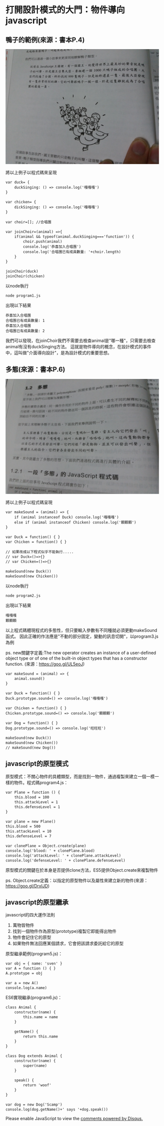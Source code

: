 # 打開設計模式的大門：物件導向javascript

## 鴨子的範例(來源：書本P.4)

![鴨子的範例(來源：書本P.4)](./duck_story.jpg)

將以上例子以程式碼來呈現

    var duck= {
        duckSinging: () => console.log('嘎嘎嘎')
    }

    var chicken= {
        dickSinging: () => console.log('嘎嘎嘎')
    }

    var choir=[]; //合唱團

    var joinChoir=(animal) =>{
        if(animal && typeof(animal.duckSinging==='function')) {
            choir.push(animal)
            console.log('恭喜加入合唱團')
            console.log('合唱團已有成員數量: '+choir.length)
        }
    }

    joinChoir(duck)
    joinChoir(chicken)

以node執行

    node program1.js

出現以下結果

    恭喜加入合唱團
    合唱團已有成員數量: 1
    恭喜加入合唱團
    合唱團已有成員數量: 2

我們可以發現，在joinChoir我們不需要去檢查animal是"哪一種"，只需要去檢查animal有沒有duckSinging方法。
這就是物件導向的概念，在設計模式的事件中，這叫做"介面導向設計"，是為設計模式的重要思想。

## 多態(來源：書本P.6)

![多態(來源：書本P.6)](./polymorphism.jpg)

將以上例子以程式碼呈現

    var makeSound = (animal) => {
        if (animal instanceof Duck) console.log('嘎嘎嘎')
        else if (animal instanceof Chicken) console.log('顆顆顆')
    }

    var Duck = function() { }
    var Chicken = function() { }

    // 如果改成以下程式似乎不能執行.....
    // var Duck=()=>{}
    // var Chicken=()=>{}

    makeSound(new Duck())
    makeSound(new Chicken())

以node執行

    node program2.js

出現以下結果

    嘎嘎嘎
    顆顆顆

以上程式碼體現程式的多態性，但只要輸入參數有不同種就必須更動makeSound函式。
因此正確的作法應是"不動的部分固定，變動的訊息切開"，以program3.js為例

ps. new關鍵字定義:The new operator creates an instance of a user-defined object type or of one of the built-in object types that has a constructor function.
(來源：https://goo.gl/UL5eoJ)

    var makeSound = (animal) => {
        animal.sound()
    }

    var Duck = function() { }
    Duck.prototype.sound=() => console.log('嘎嘎嘎')

    var Chicken = function() { }
    Chicken.prototype.sound=() => console.log('顆顆顆')

    var Dog = function() { }
    Dog.prototype.sound=() => console.log('旺旺旺')

    makeSound(new Duck())
    makeSound(new Chicken())
    // makeSound(new Dog())

## javascript的原型模式

原型模式：不關心物件的具體類型，而是找到一物件，通過複製來建立一個一模一樣的物件。程式碼program4.js：

    var Plane = function () {
        this.blood = 100
        this.attackLevel = 1
        this.defenseLevel = 1
    }

    var plane = new Plane()
    this.blood = 500
    this.attackLevel = 10
    this.defenseLevel = 7

    var clonePlane = Object.create(plane)
    console.log('blood: ' + clonePlane.blood)
    console.log('attackLevel: ' + clonePlane.attackLevel)
    console.log('defenseLevel: ' + clonePlane.defenseLevel)

原型模式的關鍵在於本身是否提供clone方法，ES5提供Object.create來複製物件

ps. Object.create定義：以指定的原型物件以及屬性來建立新的物件(來源：https://goo.gl/DrxIJD)

## javascript的原型繼承

javascript的四大運作法則

1. 萬物皆物件
2. 找到一個物件作為原型(prototype)複製它即能得出物件
3. 物件會記住它的原型
4. 如果物件無法回應某個請求，它會把該請求委託給它的原型

原型繼承範例(program5.js)：

    var obj = { name: 'sven' }
    var A = function () { }
    A.prototype = obj

    var a = new A()
    console.log(a.name)

ES6實現繼承(program6.js)：

    class Animal {
        constructor(name) {
            this.name = name
        }

        getName() {
            return this.name
        }
    }

    class Dog extends Animal {
        constructor(name) {
            super(name)
        }

        speak() {
            return 'woof'
        }
    }

    var dog = new Dog('Scamp')
    console.log(dog.getName()+' says '+dog.speak())


<div id="disqus_thread"></div>
<script>
    (function() {  // REQUIRED CONFIGURATION VARIABLE: EDIT THE SHORTNAME BELOW
        var d = document, s = d.createElement('script');
        
        s.src = '//jdp1.disqus.com/embed.js';  // IMPORTANT: Replace EXAMPLE with your forum shortname!
        
        s.setAttribute('data-timestamp', +new Date());
        (d.head || d.body).appendChild(s);
    })();
</script>
<noscript>Please enable JavaScript to view the <a href="https://disqus.com/?ref_noscript" rel="nofollow">comments powered by Disqus.</a></noscript>